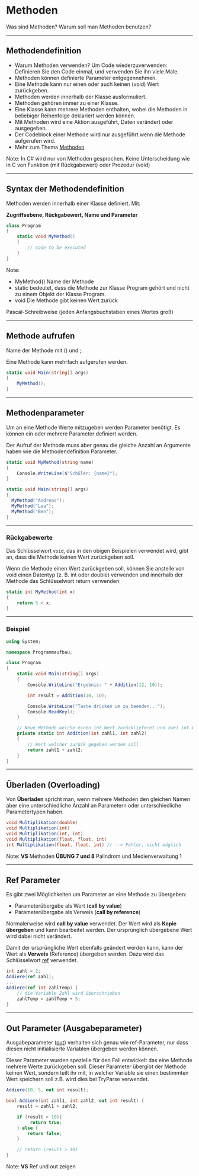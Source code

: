 # Methoden

Was sind Methoden? Warum soll man Methoden benutzen?

---

<!-- .slide: class="left" -->
## Methodendefinition

* Warum Methoden verwenden? Um Code wiederzuverwenden: Definieren Sie den Code einmal, und verwenden Sie ihn viele Male.
* Methoden können definierte Parameter entgegennehmen.
* Eine Methode kann nur einen oder auch keinen (void) Wert zurückgeben.
* Methoden werden innerhalb der Klasse ausformuliert.
* Methoden gehören immer zu einer Klasse.
* Eine Klasse kann mehrere Methoden enthalten, wobei die Methoden in beliebiger Reihenfolge deklariert werden können.
* Mit Methoden wird eine Aktion ausgeführt, Daten verändert oder ausgegeben.
* Der Codeblock einer Methode wird nur ausgeführt wenn die Methode aufgerufen wird.
* Mehr zum Thema [Methoden](https://docs.microsoft.com/de-de/dotnet/csharp/methods)

Note: In C# wird nur von Methoden gesprochen. Keine Unterscheidung wie in C von Funktion (mit Rückgabewert) oder Prozedur (void)

---

<!-- .slide: class="left" -->
## Syntax der Methodendefinition

Methoden werden innerhalb einer Klasse definiert. Mit:

**Zugriffsebene, Rückgabewert, Name und Parameter**

```csharp []
class Program
{
    static void MyMethod() 
    {
        // code to be executed
    }
}
```

Note: 
* MyMethod() Name der Methode
* static bedeutet, dass die Methode zur Klasse Program gehört und nicht zu einem Objekt der Klasse Program. 
* void Die Methode gibt keinen Wert zurück

Pascal-Schreibweise (jeden Anfangsbuchstaben eines Wortes groß)

---

<!-- .slide: class="left" -->
## Methode aufrufen

Name der Methode mit () und ;. 

Eine Methode kann mehrfach aufgerufen werden.

```csharp []
static void Main(string[] args)
{
    MyMethod();
}
```

---

<!-- .slide: class="left" -->
## Methodenparameter

Um an eine Methode Werte mitzugeben werden Parameter benötigt. Es können ein oder mehrere Parameter definiert werden.

Der Aufruf der Methode muss aber genau die gleiche Anzahl an Argumente haben wie die Methodendefinition Parameter.

```csharp []
static void MyMethod(string name) 
{
    Console.WriteLine($"Schüler: {name}");
}

static void Main(string[] args)
{
  MyMethod("Andreas");
  MyMethod("Lea");
  MyMethod("Ben");
}
```

---

<!-- .slide: class="left" -->
### Rückgabewerte

Das Schlüsselwort `void`, das in den obigen Beispielen verwendet wird, gibt an, dass die Methode keinen Wert zurückgeben soll. 

Wenn die Methode einen Wert zurückgeben soll, können Sie anstelle von void einen Datentyp (z. B. int oder double) verwenden und innerhalb der Methode das Schlüsselwort return verwenden:

```csharp []
static int MyMethod(int x) 
{
    return 5 + x;
}
```

---

<!-- .slide: class="left" -->
### Beispiel

```csharp []
using System;

namespace Programmaufbau;

class Program
{
    static void Main(string[] args)
    {
        Console.WriteLine("Ergebnis: " + Addition(12, 10));

        int result = Addition(10, 10);

        Console.WriteLine("Taste drücken um zu beenden...");
        Console.ReadKey();
    }

    // Neue Methode welche einen int Wert zurücklieferet und zwei int Werte als Parameter entgegen nimmt
    private static int Addition(int zahl1, int zahl2)
    {
        // Wert welcher zurück gegeben werden soll
        return zahl1 + zahl2;
    }
}
```

---

<!-- .slide: class="left" -->
## Überladen (Overloading)

Von **Überladen** spricht man, wenn mehrere Methoden den gleichen Namen
aber eine unterschiedliche Anzahl an Parametern oder unterschiedliche
Parametertypen haben.

```csharp []
void Multiplikation(double)
void Multiplikation(int)
void Multiplikation(int, int)
void Multiplikation(float, float, int)
int Multiplikation(float, float, int) // --> Fehler, nicht möglich
```

Note: 
**VS** Methoden
**ÜBUNG 7 und 8** Palindrom und Medienverwaltung 1

---

<!-- .slide: class="left" -->
## Ref Parameter

Es gibt zwei Möglichkeiten um Parameter an eine Methode zu übergeben:

* Parameterübergabe als Wert (**call by value**)
* Parameterübergabe als Verweis (**call by reference**)

Normalerweise wird **call by value** verwendet. Der Wert wird als **Kopie übergeben** und kann bearbeitet werden. Der ursprünglich übergebene Wert
wird dabei nicht verändert.

Damit der ursprüngliche Wert ebenfalls
geändert werden kann, kann der Wert als **Verweis** (Reference) übergeben
werden. Dazu wird das Schlüsselwort [ref](https://docs.microsoft.com/de-de/dotnet/csharp/language-reference/keywords/ref) verwendet.

```csharp []
int zahl = 2;
Addiere(ref zahl);
...
Addiere(ref int zahlTemp) {
    // die Variable Zahl wird überschrieben
    zahlTemp = zahlTemp + 5;
}
```

---

<!-- .slide: class="left" -->
## Out Parameter (Ausgabeparameter)

Ausgabeparameter ([out](https://docs.microsoft.com/de-de/dotnet/csharp/language-reference/keywords/out-parameter-modifier)) verhalten sich genau wie ref-Parameter, nur dass diesen nicht initialisierte Variablen übergeben werden können.

Dieser Parameter wurden spezielle für den Fall entwickelt das eine
Methode mehrere Werte zurückgeben soll. Dieser Parameter übergibt der
Methode keinen Wert, sondern teilt ihr mit, in welcher Variable sie
einen bestimmten Wert speichern soll z.B. wird dies bei TryParse verwendet.

```csharp []
Addiere(10, 5, out int result);

bool Addiere(int zahl1, int zahl2, out int result) {
    result = zahl1 + zahl2;

    if (result > 10){
         return true;
    } else {
        return false;
    }

    // return (result > 10)
}
```

Note: **VS** Ref und out zeigen